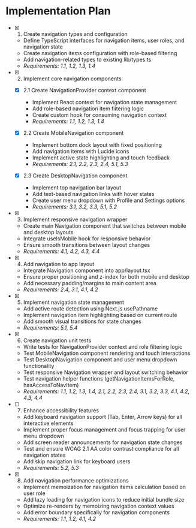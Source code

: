 # Implementation Plan

- [x] 1. Create navigation types and configuration





  - Define TypeScript interfaces for navigation items, user roles, and navigation state
  - Create navigation items configuration with role-based filtering
  - Add navigation-related types to existing lib/types.ts
  - _Requirements: 1.1, 1.2, 1.3, 1.4_

- [x] 2. Implement core navigation components




  - [x] 2.1 Create NavigationProvider context component


    - Implement React context for navigation state management
    - Add role-based navigation item filtering logic
    - Create custom hook for consuming navigation context
    - _Requirements: 1.1, 1.2, 1.3, 1.4_

  - [x] 2.2 Create MobileNavigation component


    - Implement bottom dock layout with fixed positioning
    - Add navigation items with Lucide icons
    - Implement active state highlighting and touch feedback
    - _Requirements: 2.1, 2.2, 2.3, 2.4, 5.1, 5.3_

  - [x] 2.3 Create DesktopNavigation component


    - Implement top navigation bar layout
    - Add text-based navigation links with hover states
    - Create user menu dropdown with Profile and Settings options
    - _Requirements: 3.1, 3.2, 3.3, 5.1, 5.2_

- [x] 3. Implement responsive navigation wrapper





  - Create main Navigation component that switches between mobile and desktop layouts
  - Integrate useIsMobile hook for responsive behavior
  - Ensure smooth transitions between layout changes
  - _Requirements: 4.1, 4.2, 4.3, 4.4_

- [x] 4. Add navigation to app layout





  - Integrate Navigation component into app/layout.tsx
  - Ensure proper positioning and z-index for both mobile and desktop
  - Add necessary padding/margins to main content area
  - _Requirements: 2.4, 3.1, 4.1, 4.2_

- [x] 5. Implement navigation state management



  - Add active route detection using Next.js usePathname
  - Implement navigation item highlighting based on current route
  - Add smooth visual transitions for state changes
  - _Requirements: 5.1, 5.4_

- [x] 6. Create navigation unit tests






  - Write tests for NavigationProvider context and role filtering logic
  - Test MobileNavigation component rendering and touch interactions
  - Test DesktopNavigation component and user menu dropdown functionality
  - Test responsive Navigation wrapper and layout switching behavior
  - Test navigation helper functions (getNavigationItemsForRole, hasAccessToNavItem)
  - _Requirements: 1.1, 1.2, 1.3, 1.4, 2.1, 2.2, 2.3, 2.4, 3.1, 3.2, 3.3, 4.1, 4.2, 4.3, 4.4_

- [ ] 7. Enhance accessibility features
  - Add keyboard navigation support (Tab, Enter, Arrow keys) for all interactive elements
  - Implement proper focus management and focus trapping for user menu dropdown
  - Add screen reader announcements for navigation state changes
  - Test and ensure WCAG 2.1 AA color contrast compliance for all navigation states
  - Add skip navigation link for keyboard users
  - _Requirements: 5.2, 5.3_

- [x] 8. Add navigation performance optimizations



  - Implement memoization for navigation items calculation based on user role
  - Add lazy loading for navigation icons to reduce initial bundle size
  - Optimize re-renders by memoizing navigation context values
  - Add error boundary specifically for navigation components
  - _Requirements: 1.1, 1.2, 4.1, 4.2_